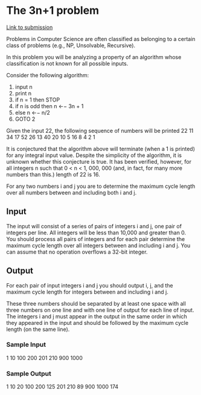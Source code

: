 # The 3n+1 problem

[Link to submission](https://onlinejudge.org/index.php?option=com_onlinejudge&Itemid=8&category=29&page=show_problem&problem=36)

Problems in Computer Science are often classified as belonging to a certain class of problems (e.g., NP, Unsolvable, Recursive).

In this problem you will be analyzing a property of an algorithm whose classification is not known for all possible inputs.

Consider the following algorithm:
1. input n
2. print n
3. if n = 1 then STOP
4. if n is odd then n ←− 3n + 1
5. else n ←− n/2
6. GOTO 2

Given the input 22, the following sequence of numbers will be printed
22 11 34 17 52 26 13 40 20 10 5 16 8 4 2 1

It is conjectured that the algorithm above will terminate (when a 1 is printed) for any integral input value. Despite the simplicity of the algorithm, it is unknown whether this conjecture is true. It has been verified, however, for all integers n such that 0 < n < 1, 000, 000 (and, in fact, for many more numbers than this.)
length of 22 is 16.

For any two numbers i and j you are to determine the maximum cycle length over all numbers between and including both i and j.

## Input

The input will consist of a series of pairs of integers i and j, one pair of integers per line. All integers will be less than 10,000 and greater than 0.
You should process all pairs of integers and for each pair determine the maximum cycle length over all integers between and including i and j. You can assume that no operation overflows a 32-bit integer.

## Output

For each pair of input integers i and j you should output i, j, and the maximum cycle length for integers between and including i and j.

These three numbers should be separated by at least one space with all three numbers on one line and with one line of output for each line of input. The integers i and j must appear in the output in the same order in which they appeared in the input and should be followed by the maximum cycle length (on the same line).

### Sample Input

1 10
100 200
201 210
900 1000

### Sample Output

1 10 20
100 200 125
201 210 89
900 1000 174